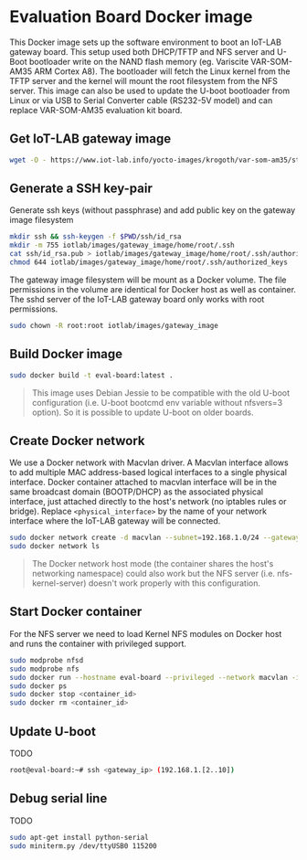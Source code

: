 # Evaluation Board Docker image

This Docker image sets up the software environment to boot an IoT-LAB gateway board. This setup used both DHCP/TFTP and NFS server and U-Boot bootloader write on the NAND flash memory (eg. Variscite VAR-SOM-AM35 ARM Cortex A8). The bootloader will fetch the Linux kernel from the TFTP server and the kernel will mount the root filesystem from the NFS server. This image can also be used to update the U-boot bootloader from Linux or via USB to Serial Converter cable (RS232-5V model) and can replace VAR-SOM-AM35 evaluation kit board.

## Get IoT-LAB gateway image

``` bash
wget -O - https://www.iot-lab.info/yocto-images/krogoth/var-som-am35/stable/latest/iotlab-image-gateway-var-som-am35.tar.gz | tar -xzf - -C iotlab/images/gateway_image
```

## Generate a SSH key-pair

Generate ssh keys (without passphrase) and add public key on the gateway image filesystem

``` bash
mkdir ssh && ssh-keygen -f $PWD/ssh/id_rsa
mkdir -m 755 iotlab/images/gateway_image/home/root/.ssh
cat ssh/id_rsa.pub > iotlab/images/gateway_image/home/root/.ssh/authorized_keys
chmod 644 iotlab/images/gateway_image/home/root/.ssh/authorized_keys
```

The gateway image filesystem will be mount as a Docker volume. The file permissions in the volume are identical for Docker host as well as container. The sshd server of the IoT-LAB gateway board only works with root permissions. 

``` bash 
sudo chown -R root:root iotlab/images/gateway_image
```

## Build Docker image

``` bash
sudo docker build -t eval-board:latest .
```

> This image uses Debian Jessie to be compatible with the old U-boot configuration (i.e. U-boot bootcmd env variable without nfsvers=3 option). So it is possible to update U-boot on older boards.

## Create Docker network 

We use a Docker network with Macvlan driver. A Macvlan interface allows to add multiple MAC address-based logical interfaces to a single physical interface. Docker container attached to macvlan interface will be in the same broadcast domain (BOOTP/DHCP) as the associated physical interface, just attached directly to the host's network (no iptables rules or bridge). Replace `<physical_interface>` by the name of your network interface where the IoT-LAB gateway will be connected.

``` bash
sudo docker network create -d macvlan --subnet=192.168.1.0/24 --gateway=192.168.1.254 -o parent=<physical_interface> macvlan
sudo docker network ls
```

> The Docker network host mode (the container shares the host's networking namespace) could also work but the NFS server (i.e. nfs-kernel-server) doesn't work properly with this configuration.


## Start Docker container

For the NFS server we need to load Kernel NFS modules on Docker host and runs the container with privileged support.

``` bash
sudo modprobe nfsd
sudo modprobe nfs
sudo docker run --hostname eval-board --privileged --network macvlan -it -v $PWD/iotlab:/iotlab -v $PWD/tftp:/var/iot-lab/tftp eval-board bash
sudo docker ps
sudo docker stop <container_id>
sudo docker rm <container_id> 
```

## Update U-boot

TODO

``` bash
root@eval-board:~# ssh <gateway_ip> (192.168.1.[2..10]) 
```

## Debug serial line

TODO

``` bash
sudo apt-get install python-serial
sudo miniterm.py /dev/ttyUSB0 115200
```

